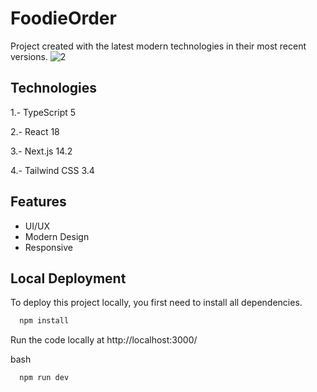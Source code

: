 # FoodieOrder




Project created with the latest modern technologies in their most recent versions.
![2](https://github.com/user-attachments/assets/87d8c3cd-70a9-445e-b79a-9c4d037b32dc)

## Technologies

1.- TypeScript 5

2.- React 18

3.- Next.js 14.2

4.- Tailwind CSS 3.4

## Features

- UI/UX
- Modern Design
- Responsive

## Local Deployment

To deploy this project locally, you first need to install all dependencies.

```bash
  npm install
```
Run the code locally at http://localhost:3000/


bash
```
  npm run dev
